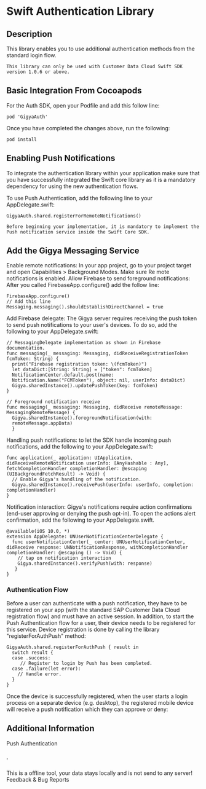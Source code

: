 
# Swift Authentication Library

## Description

This library enables you to use additional authentication methods from the standard login flow.

```
This library can only be used with Customer Data Cloud Swift SDK version 1.0.6 or above.
```

## Basic Integration From Cocoapods
For the Auth SDK, open your Podfile and add this follow line:
```
pod 'GigyaAuth'
```

Once you have completed the changes above, run the following:
```
pod install
```

## Enabling Push Notifications

To integrate the authentication library within your application make sure that you have successfully integrated the Swift core library as it is a
mandatory dependency for using the new authentication flows.

To use Push Authentication, add the following line to your AppDelegate.swift:
```
GigyaAuth.shared.registerForRemoteNotifications()
```

```
Before beginning your implementation, it is mandatory to implement the Push notification service inside the Swift Core SDK.
```

## Add the Gigya Messaging Service

Enable remote notifications: In your app project, go to your project target and open Capabilities > Background Modes. Make sure Re
mote notifications is enabled.
Allow Firebase to send foreground notifications: After you called FirebaseApp.configure() add the follow line:
```
FirebaseApp.configure()
// Add this line
Messaging.messaging().shouldEstablishDirectChannel = true
```
Add Firebase delegate: The Gigya server requires receiving the push token to send push notifications to your user's devices. To do so,
add the following to your AppDelegate.swift:
```
// MessagingDelegate implementation as shown in Firebase documentation.
func messaging(_ messaging: Messaging, didReceiveRegistrationToken fcmToken: String) {
  print("Firebase registration token: \(fcmToken)")
  let dataDict:[String: String] = ["token": fcmToken]
  NotificationCenter.default.post(name:
  Notification.Name("FCMToken"), object: nil, userInfo: dataDict)
  Gigya.sharedInstance().updatePushToken(key: fcmToken)
}

// Foreground notification receive
func messaging(_ messaging: Messaging, didReceive remoteMessage: MessagingRemoteMessage) {
  Gigya.sharedInstance().foregroundNotification(with:
  remoteMessage.appData)
  }
```
Handling push notifications: to let the SDK handle incoming push notifications, add the following to your AppDelegate.swift:
```
func application(_ application: UIApplication, didReceiveRemoteNotification userInfo: [AnyHashable : Any], fetchCompletionHandler completionHandler: @escaping (UIBackgroundFetchResult) -> Void) {
  // Enable Gigya's handling of the notification.
  Gigya.sharedInstance().receivePush(userInfo: userInfo, completion: completionHandler)
}

```
Notification interaction: Gigya's notifications require action confirmations (end-user approving or denying the push opt-in). To open the
actions alert confirmation, add the following to your AppDelegate.swift.
```
@available(iOS 10.0, *)
extension AppDelegate: UNUserNotificationCenterDelegate {
  func userNotificationCenter(_ center: UNUserNotificationCenter, didReceive response: UNNotificationResponse, withCompletionHandler completionHandler: @escaping () -> Void) {
    // tap on notification interaction
    Gigya.sharedInstance().verifyPush(with: response)
   }
}
```

### Authentication Flow

Before a user can authenticate with a push notification, they have to be registered on your app (with the standard SAP Customer Data Cloud
registration flow) and must have an active session. In addition, to start the Push Authentication flow for a user, their device needs to be registered
for this service. Device registration is done by calling the library "registerForAuthPush" method:

```
GigyaAuth.shared.registerForAuthPush { result in
  switch result {
  case .success:
     // Register to login by Push has been completed.
  case .failure(let error):
    // Handle error.
  }
}
```

Once the device is successfully registered, when the user starts a login process on a separate device (e.g. desktop), the registered mobile device
will receive a push notification which they can approve or deny:




## Additional Information

Push Authentication

##### .



This is a offline tool, your data stays locally and is not send to any server!
Feedback & Bug Reports
